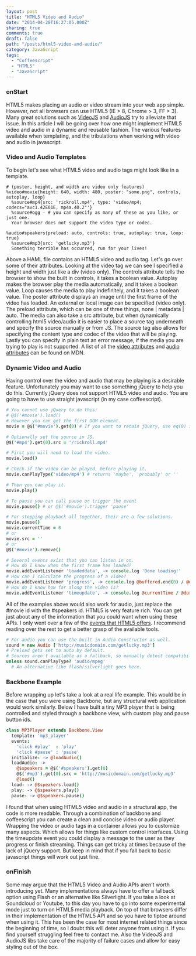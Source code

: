 ```yaml
---
layout: post
title: "HTML5 Video and Audio"
date: "2014-04-28T16:27:05.000Z"
sharing: true
comments: true
draft: false
path: "/posts/html5-video-and-audio/"
category: JavaScript
tags:
  - "Coffeescript"
  - "HTML5"
  - "JavaScript"
---
```


### onStart
HTML5 makes placing an audio or video stream into your web app simple. However, not all browsers can use HTML5 (IE > 8, Chrome > 3, FF > 3). Many great solutions such as [VideoJS](https://github.com/videojs/video.js) and [AudioJS](http://kolber.github.io/audiojs/) try to alleviate that issue. In this article I will be going over how one might implement HTML5 video and audio in a dynamic and reusable fashion. The various features available when templating, and the tribulations when working with video and audio in javascript.

### Video and Audio Templates
To begin let's see what HTML5 video and audio tags might look like in a template.

```haml HTML5 Video and Audio Tagging
# (poster, height, and width are video only features)
%video#movie{height: 640, width: 480, poster: "some.png", controls, autoplay, loop}
  %source#mp4{src: 'rickroll.mp4', type: 'video/mp4; codecs="avc1.42E01E, mp4a.40.2"'}
  %source#ogg - # you can specify as many of these as you like, or just one.
  Your browser does not support the video type or codec.

%audio#speakers{preload: auto, controls: true, autoplay: true, loop: true}
  %source#mp3{src: 'getlucky.mp3'}
  Something terrible has occurred, run for your lives!
```
Above a HAML file contains an HTML5 video and audio tag. Let's go over some of their attributes. Looking at the video tag we can see I specified a height and width just like a div (video only). The controls attribute tells the browser to show the built in controls, it takes a boolean value. Autoplay makes the browser play the media automatically, and it takes a boolean value. Loop causes the media to play indefinitely, and it takes a boolean value. The poster attribute displays an image until the first frame of the video has loaded. An external or local image can be specified (video only). The preload attribute, which can be one of three things, none | metadata | auto. The media can also take a src attribute, but when dynamically controlling html5 video/audio it is easier to place a source tag underneath and specify the source manually or from JS. The source tag also allows for specifying the content type and codec of the video that will be playing. Lastly you can specify in plain text an error message, if the media you are trying to play is not supported. A list of all the [video attributes](https://developer.mozilla.org/en-US/docs/Web/HTML/Element/video) and [audio attributes](https://developer.mozilla.org/en-US/docs/Web/HTML/Element/audio) can be found on MDN.

### Dynamic Video and Audio
Having control over the video and audio that may be playing is a desirable feature. Unfortunately you may want to use something jQuery to help you do this. Currently jQuery does not support HTML5 video and audio. You are going to have to use straight javascript (in my case coffeescript).

```coffeescript
# You cannot use jQuery to do this:
# @$('#movie').load()
# However you can get the first DOM element.
movie = @$('#movie').get(0) # If you want to retain jQuery, use eq(0) instead.

# Optionally set the source in JS.
@$('#mp4').get(0).src = '/rickroll.mp4'

# First you will need to load the video.
movie.load()

# Check if the video can be played, before playing it.
movie.canPlayType('video/mp4') # returns 'maybe', 'probably' or ''

# Then you can play it.
movie.play()

# To pause you can call pause or trigger the event
movie.pause() # or @$('#movie').trigger 'pause'

# For stopping playback all together, their are a few solutions.
movie.pause()
movie.currentTime = 0
# or
movie.src = ''
# or
@$('#movie').remove()

# Several events exist that you can listen in on.
# How do I know when the first frame has loaded?
movie.addEventListener 'loadeddata', -> console.log 'Done loading!'
# How can I calculate the progress of a video?
movie.addEventListener 'progress', -> console.log @buffered.end(0) / @duration
# How do I know how far along the video is?
movie.addEventListener 'timeupdate', -> console.log @currentTime / @duration
```
All of the examples above would also work for audio, just replace the #movie id with the #speakers id. HTML5 is very feature rich. You can get just about any of the information that you could want when using these APIs. I only went over a few of the [events that HTML5 offers](https://developer.mozilla.org/en-US/docs/Web/Guide/Events/Media_events). I recommend reading over the rest to get a better grasp of the available tools.

```coffeescript
# For audio you can use the built in Audio Constructor as well.
sound = new Audio ['http://musicdomain.com/getlucky.mp3']
# Preload gets set to auto by default.
# Sources aren't available as a fallback, so manually detect compatibility.
unless sound.canPlayType? 'audio/mpeg'
  # An alternative like flash/silverlight goes here.
```

### Backbone Example
Before wrapping up let's take a look at a real life example. This would be in the case that you were using Backbone, but any structural web application would work similarly. Below I have built a tiny MP3 player that is being controlled and styled through a backbone view, with custom play and pause button ids.
```coffeescript
class MP3Player extends Backbone.View
  template: 'mp3_player'
  events:
    'click #play'  : 'play'
    'click #pause' : 'pause'
  initialize: -> @loadAudio()
  loadAudio: ->
    @$speakers = @$('#speakers').get(0)
    @$('#mp3').get(0).src = 'http://musicdomain.com/getlucky.mp3'
    @load()
  load: -> @$speakers.load()
  play: -> @$speakers.play()
  pause: -> @$speakers.pause()
```
I found that when using HTML5 video and audio in a structural app, the code is more readable. Through a combination of backbone and coffeescript you can create a clean and concise video or audio player. Wrapping the video or audio tags in a container allows you to customize many aspects. Which allows for things like custom control interfaces. Using the timeupdate event you could display a message to the user as they progress or finish streaming. Things can get tricky at times because of the lack of jQuery support. But keep in mind that if you fall back to basic javascript things will work out just fine.

### onFinish
Some may argue that the HTML5 Video and Audio APIs aren't worth introducing yet. Many implementations always have to offer a fallback option using Flash or an alternative like Silverlight. If you take a look at Soundcloud or Youtube, to this day you have to go into some experimental mode just to turn on HTML5 media playback. On top of that browsers differ in their implementation of the HTML5 API and so you have to tiptoe around when using it. This has been the case for most internet related things since the beginning of time, so I doubt this will deter anyone from using it. If you find yourself struggling feel free to contact me. Also the VideoJS and AudioJS libs take care of the majority of failure cases and allow for easy styling out of the box.
